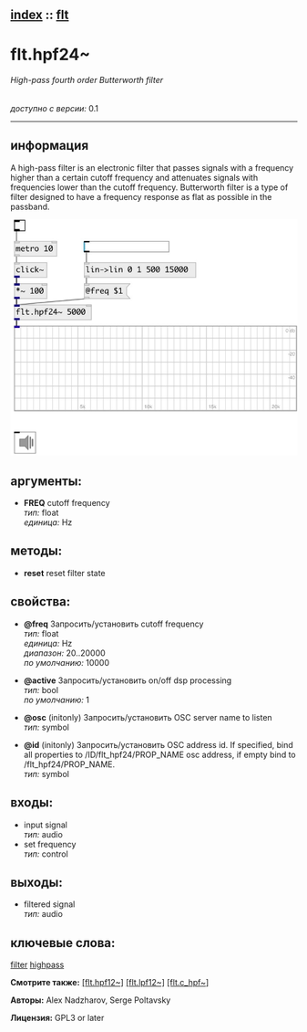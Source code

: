 [index](index.html) :: [flt](category_flt.html)
---

# flt.hpf24~

###### High-pass fourth order Butterworth filter

*доступно с версии:* 0.1

---


## информация
A high-pass filter is an electronic filter that passes signals with a frequency higher than a certain cutoff frequency and attenuates signals with frequencies lower than the cutoff frequency. Butterworth filter is a type of filter designed to have a frequency response as flat as possible in the passband.


[![example](../examples/img/flt.hpf24~.jpg)](../examples/pd/flt.hpf24~.pd)



## аргументы:

* **FREQ**
cutoff frequency<br>
_тип:_ float<br>
_единица:_ Hz<br>



## методы:

* **reset**
reset filter state<br>




## свойства:

* **@freq** 
Запросить/установить cutoff frequency<br>
_тип:_ float<br>
_единица:_ Hz<br>
_диапазон:_ 20..20000<br>
_по умолчанию:_ 10000<br>

* **@active** 
Запросить/установить on/off dsp processing<br>
_тип:_ bool<br>
_по умолчанию:_ 1<br>

* **@osc** (initonly)
Запросить/установить OSC server name to listen<br>
_тип:_ symbol<br>

* **@id** (initonly)
Запросить/установить OSC address id. If specified, bind all properties to /ID/flt_hpf24/PROP_NAME
osc address, if empty bind to /flt_hpf24/PROP_NAME.<br>
_тип:_ symbol<br>



## входы:

* input signal<br>
_тип:_ audio
* set frequency<br>
_тип:_ control



## выходы:

* filtered signal<br>
_тип:_ audio



## ключевые слова:

[filter](keywords/filter.html)
[highpass](keywords/highpass.html)



**Смотрите также:**
[\[flt.hpf12~\]](flt.hpf12~.html)
[\[flt.lpf12~\]](flt.lpf12~.html)
[\[flt.c_hpf~\]](flt.c_hpf~.html)




**Авторы:** Alex Nadzharov, Serge Poltavsky




**Лицензия:** GPL3 or later






